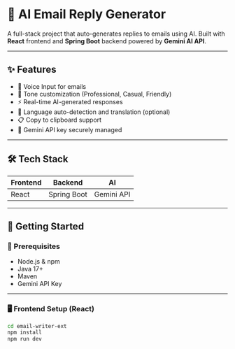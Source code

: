 # 📧 AI Email Reply Generator

A full-stack project that auto-generates replies to emails using AI. Built with **React** frontend and **Spring Boot** backend powered by **Gemini AI API**.

---

## ✨ Features

- 🎤 Voice Input for emails
- 🎯 Tone customization (Professional, Casual, Friendly)
- ⚡ Real-time AI-generated responses
- 🧠 Language auto-detection and translation (optional)
- 📋 Copy to clipboard support
- 🔐 Gemini API key securely managed

---

## 🛠️ Tech Stack

| Frontend | Backend      | AI         |
|----------|--------------|------------|
| React    | Spring Boot  | Gemini API |

---

## 🚀 Getting Started

### 🧩 Prerequisites

- Node.js & npm
- Java 17+
- Maven
- Gemini API Key

---

### 🖥️ Frontend Setup (React)

```bash
cd email-writer-ext
npm install
npm run dev

